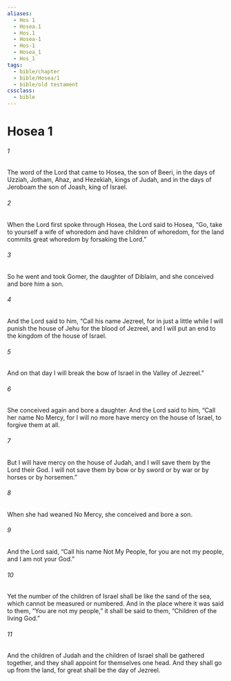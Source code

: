 ```yaml
---
aliases:
  - Hos 1
  - Hosea.1
  - Hos.1
  - Hosea-1
  - Hos-1
  - Hosea_1
  - Hos_1
tags:
  - bible/chapter
  - bible/Hosea/1
  - bible/old testament
cssclass:
  - bible
---
```


# Hosea 1

###### 1
The word of the Lord that came to Hosea, the son of Beeri, in the days of Uzziah, Jotham, Ahaz, and Hezekiah, kings of Judah, and in the days of Jeroboam the son of Joash, king of Israel.
###### 2
When the Lord first spoke through Hosea, the Lord said to Hosea, “Go, take to yourself a wife of whoredom and have children of whoredom, for the land commits great whoredom by forsaking the Lord.”
###### 3
So he went and took Gomer, the daughter of Diblaim, and she conceived and bore him a son.
###### 4
And the Lord said to him, “Call his name Jezreel, for in just a little while I will punish the house of Jehu for the blood of Jezreel, and I will put an end to the kingdom of the house of Israel.
###### 5
And on that day I will break the bow of Israel in the Valley of Jezreel.”
###### 6
She conceived again and bore a daughter. And the Lord said to him, “Call her name No Mercy, for I will no more have mercy on the house of Israel, to forgive them at all.
###### 7
But I will have mercy on the house of Judah, and I will save them by the Lord their God. I will not save them by bow or by sword or by war or by horses or by horsemen.”
###### 8
When she had weaned No Mercy, she conceived and bore a son.
###### 9
And the Lord said, “Call his name Not My People, for you are not my people, and I am not your God.”
###### 10
Yet the number of the children of Israel shall be like the sand of the sea, which cannot be measured or numbered. And in the place where it was said to them, “You are not my people,” it shall be said to them, “Children of the living God.”
###### 11
And the children of Judah and the children of Israel shall be gathered together, and they shall appoint for themselves one head. And they shall go up from the land, for great shall be the day of Jezreel.


